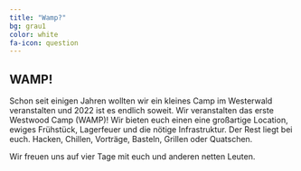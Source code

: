 ```yaml
---
title: "Wamp?"
bg: grau1
color: white
fa-icon: question
---
```


## WAMP!
Schon seit einigen Jahren wollten wir ein kleines Camp im Westerwald veranstalten und 2022 ist es endlich soweit. Wir veranstalten das erste Westwood Camp (WAMP)! Wir bieten euch einen eine großartige Location, ewiges Frühstück, Lagerfeuer und die nötige Infrastruktur. Der Rest liegt bei euch. Hacken, Chillen, Vorträge, Basteln, Grillen oder Quatschen.

Wir freuen uns auf vier Tage mit euch und anderen netten Leuten.
